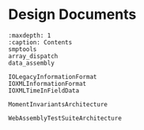 # Design Documents

```{toctree}
:maxdepth: 1
:caption: Contents
smptools
array_dispatch
data_assembly

IOLegacyInformationFormat
IOXMLInformationFormat
IOXMLTimeInFieldData

MomentInvariantsArchitecture

WebAssemblyTestSuiteArchitecture
```
